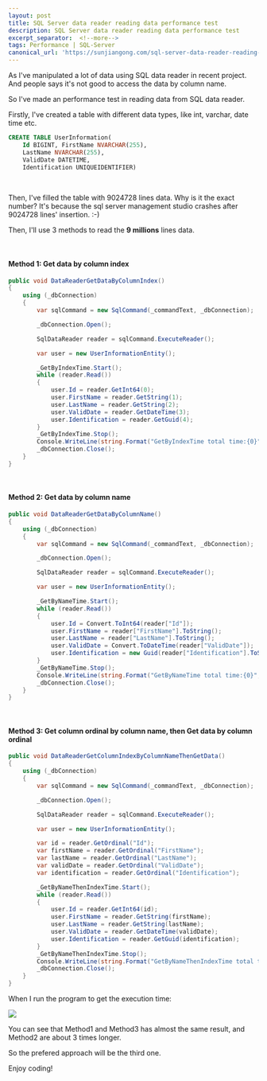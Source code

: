 ```yaml
---
layout: post
title: SQL Server data reader reading data performance test
description: SQL Server data reader reading data performance test
excerpt_separator:  <!--more-->
tags: Performance | SQL-Server
canonical_url: 'https://sunjiangong.com/sql-server-data-reader-reading-data-performance-test/'
---
```



As I've manipulated a lot of data using SQL data reader in recent project. And people says it's not good to access the data by column name.

So I've made an performance test in reading data from SQL data reader.

<!--more-->


Firstly, I've created a table with different data types, like int, varchar, date time etc.


```sql
CREATE TABLE UserInformation(
    Id BIGINT, FirstName NVARCHAR(255), 
    LastName NVARCHAR(255), 
    ValidDate DATETIME, 
    Identification UNIQUEIDENTIFIER)
```

<br/>

Then, I've filled the table with 9024728 lines data. 
Why is it the exact number? It's because the sql server management studio crashes after 9024728 lines' insertion. :-)


Then, I'll use 3 methods to read the **9 millions** lines data.

<br/>

#### Method 1: Get data by column index

```csharp
public void DataReaderGetDataByColumnIndex()
{
    using (_dbConnection)
    {
        var sqlCommand = new SqlCommand(_commandText, _dbConnection);

        _dbConnection.Open();

        SqlDataReader reader = sqlCommand.ExecuteReader();

        var user = new UserInformationEntity();

        _GetByIndexTime.Start();
        while (reader.Read())
        {
            user.Id = reader.GetInt64(0);
            user.FirstName = reader.GetString(1);
            user.LastName = reader.GetString(2);
            user.ValidDate = reader.GetDateTime(3);
            user.Identification = reader.GetGuid(4);
        }
        _GetByIndexTime.Stop();
        Console.WriteLine(string.Format("GetByIndexTime total time:{0}", _GetByIndexTime.Elapsed));
        _dbConnection.Close();
    }
}
```

<br/>

#### Method 2: Get data by column name

```csharp
public void DataReaderGetDataByColumnName()
{
    using (_dbConnection)
    {
        var sqlCommand = new SqlCommand(_commandText, _dbConnection);

        _dbConnection.Open();

        SqlDataReader reader = sqlCommand.ExecuteReader();

        var user = new UserInformationEntity();

        _GetByNameTime.Start();
        while (reader.Read())
        {
            user.Id = Convert.ToInt64(reader["Id"]);
            user.FirstName = reader["FirstName"].ToString();
            user.LastName = reader["LastName"].ToString();
            user.ValidDate = Convert.ToDateTime(reader["ValidDate"]);
            user.Identification = new Guid(reader["Identification"].ToString());
        }
        _GetByNameTime.Stop();
        Console.WriteLine(string.Format("GetByNameTime total time:{0}", _GetByNameTime.Elapsed));
        _dbConnection.Close();
    }
}
```

<br/>

#### Method 3: Get column ordinal by column name, then Get data by column ordinal

```csharp
public void DataReaderGetColumnIndexByColumnNameThenGetData()
{
    using (_dbConnection)
    {
        var sqlCommand = new SqlCommand(_commandText, _dbConnection);

        _dbConnection.Open();

        SqlDataReader reader = sqlCommand.ExecuteReader();

        var user = new UserInformationEntity();

        var id = reader.GetOrdinal("Id");
        var firstName = reader.GetOrdinal("FirstName");
        var lastName = reader.GetOrdinal("LastName");
        var validDate = reader.GetOrdinal("ValidDate");
        var identification = reader.GetOrdinal("Identification");

        _GetByNameThenIndexTime.Start();
        while (reader.Read())
        {
            user.Id = reader.GetInt64(id);
            user.FirstName = reader.GetString(firstName);
            user.LastName = reader.GetString(lastName);
            user.ValidDate = reader.GetDateTime(validDate);
            user.Identification = reader.GetGuid(identification);
        }
        _GetByNameThenIndexTime.Stop();
        Console.WriteLine(string.Format("GetByNameThenIndexTime total time:{0}", _GetByNameThenIndexTime.Elapsed));
        _dbConnection.Close();
    }
}
```

When I run the program to get the execution time:


![](./../../../assets/images/SqlReaderPerformance/01.png)


You can see that Method1 and Method3 has almost the same result, and Method2 are about 3 times longer.


So the prefered approach will be the third one.


Enjoy coding!